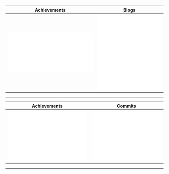 Achievements             |  Blogs
:-------------------------:|:-------------------------:
![Metrics](/metrics.classic.svg) |  ![Blogs Calendar](/metrics.plugin.posts.full.svg)
---
Achievements             |  Commits
:-------------------------:|:-------------------------:
 ![Achievements](/metrics.plugin.achievements.svg) |  ![Commits Calendar](/metrics.plugin.isocalendar.fullyear.svg)
---
